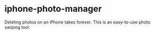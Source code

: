 # iphone-photo-manager
Deleting photos on an iPhone takes forever. This is an easy-to-use photo swiping tool. 
